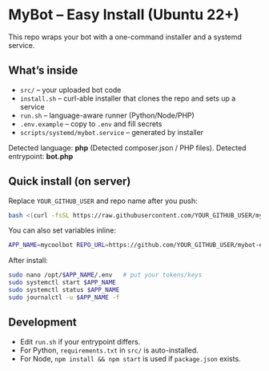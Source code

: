 # MyBot – Easy Install (Ubuntu 22+)

This repo wraps your bot with a one-command installer and a systemd service.

## What’s inside
- `src/` – your uploaded bot code
- `install.sh` – curl-able installer that clones the repo and sets up a service
- `run.sh` – language-aware runner (Python/Node/PHP)
- `.env.example` – copy to `.env` and fill secrets
- `scripts/systemd/mybot.service` – generated by installer

Detected language: **php** (Detected composer.json / PHP files).
Detected entrypoint: **bot.php**

## Quick install (on server)
Replace `YOUR_GITHUB_USER` and repo name after you push:

```bash
bash <(curl -fsSL https://raw.githubusercontent.com/YOUR_GITHUB_USER/mybot-easy-install/main/install.sh)
```

You can also set variables inline:
```bash
APP_NAME=mycoolbot REPO_URL=https://github.com/YOUR_GITHUB_USER/mybot-easy-install bash <(curl -fsSL https://raw.githubusercontent.com/YOUR_GITHUB_USER/mybot-easy-install/main/install.sh)
```

After install:
```bash
sudo nano /opt/$APP_NAME/.env   # put your tokens/keys
sudo systemctl start $APP_NAME
sudo systemctl status $APP_NAME
sudo journalctl -u $APP_NAME -f
```

## Development
- Edit `run.sh` if your entrypoint differs.
- For Python, `requirements.txt` in `src/` is auto-installed.
- For Node, `npm install && npm start` is used if `package.json` exists.

